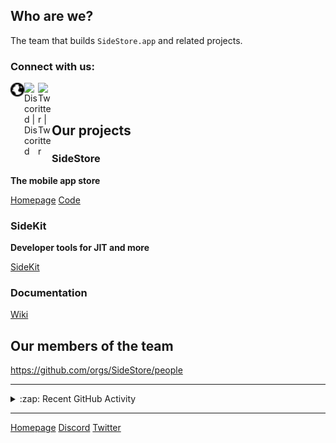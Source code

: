 <!-- 
Docs: How to use GitHub README and actions to auto-generate embedded content.
https://github.com/anuraghazra/github-readme-stats
https://www.youtube.com/watch?v=n6d4KHSKqGk
https://github.com/rahuldkjain/github-profile-readme-generator
 -->

## Who are we?

The team that builds `SideStore.app` and related projects.

### Connect with us:

<!--
[![Website](https://img.shields.io/website?label=sidestore.io&style=for-the-badge&url=https://sidestore.io)](https://sidestore.io)
[![Twitter Follow](https://img.shields.io/twitter/follow/sidestore_io?color=1DA1F2&logo=twitter&style=for-the-badge)](https://twitter.com/intent/follow?original_referer=https%3A%2F%2Fgithub.com%2Fsidestore&screen_name=sidestore)
[![GitHub Followers](https://img.shields.io/github/followers/sidestore?style=for-the-badge)]()
[![GitHub Sponsors](https://img.shields.io/github/sponsors/sidestore?style=for-the-badge
)]() 
-->

[<img align="left" alt="sidestore.io" width="22px" src="https://raw.githubusercontent.com/iconic/open-iconic/master/svg/globe.svg" />][website]
[<img align="left" alt="Discord | Discord" width="22px" src="https://cdn.jsdelivr.net/npm/simple-icons@v3/icons/discord.svg" />][discord]
[<img align="left" alt="Twitter | Twitter" width="22px" src="https://cdn.jsdelivr.net/npm/simple-icons@v3/icons/twitter.svg" />][twitter]

<br />
<br />

## Our projects

### SideStore

__The mobile app store__

[Homepage][website]
[Code][git.sidestore]

### SideKit

__Developer tools for JIT and more__

[SideKit][git.sidekit]

### Documentation

[Wiki][wiki]

## Our members of the team

https://github.com/orgs/SideStore/people

---

<details>
  <summary>:zap: Recent GitHub Activity</summary>

<!--START_SECTION:activity-->
1. 🗣 Commented on [#954](https://github.com/SideStore/SideStore/issues/954) in [SideStore/SideStore](https://github.com/SideStore/SideStore)
2. 🗣 Commented on [#954](https://github.com/SideStore/SideStore/issues/954) in [SideStore/SideStore](https://github.com/SideStore/SideStore)
3. 🗣 Commented on [#7](https://github.com/SideStore/StosVPN/issues/7) in [SideStore/StosVPN](https://github.com/SideStore/StosVPN)
4. ❌ Reopened PR [#7](https://github.com/SideStore/StosVPN/pull/7) in [SideStore/StosVPN](https://github.com/SideStore/StosVPN)
5. ❌ Closed PR [#7](https://github.com/SideStore/StosVPN/pull/7) in [SideStore/StosVPN](https://github.com/SideStore/StosVPN)
6. 🗣 Commented on [#959](https://github.com/SideStore/SideStore/issues/959) in [SideStore/SideStore](https://github.com/SideStore/SideStore)
7. 💪 Opened PR [#959](https://github.com/SideStore/SideStore/pull/959) in [SideStore/SideStore](https://github.com/SideStore/SideStore)
8. ❗️ Closed issue [#4](https://github.com/SideStore/StosVPN/issues/4) in [SideStore/StosVPN](https://github.com/SideStore/StosVPN)
9. ❗️ Closed issue [#5](https://github.com/SideStore/StosVPN/issues/5) in [SideStore/StosVPN](https://github.com/SideStore/StosVPN)
10. ❗️ Closed issue [#5](https://github.com/SideStore/StosVPN/issues/5) in [SideStore/StosVPN](https://github.com/SideStore/StosVPN)
11. ❗️ Closed issue [#4](https://github.com/SideStore/StosVPN/issues/4) in [SideStore/StosVPN](https://github.com/SideStore/StosVPN)
12. 🗣 Commented on [#7](https://github.com/SideStore/StosVPN/issues/7) in [SideStore/StosVPN](https://github.com/SideStore/StosVPN)
13. 🗣 Commented on [#957](https://github.com/SideStore/SideStore/issues/957) in [SideStore/SideStore](https://github.com/SideStore/SideStore)
14. ❗️ Closed issue [#958](https://github.com/SideStore/SideStore/issues/958) in [SideStore/SideStore](https://github.com/SideStore/SideStore)
15. 🗣 Commented on [#958](https://github.com/SideStore/SideStore/issues/958) in [SideStore/SideStore](https://github.com/SideStore/SideStore)
16. 🗣 Commented on [#958](https://github.com/SideStore/SideStore/issues/958) in [SideStore/SideStore](https://github.com/SideStore/SideStore)
17. 🗣 Commented on [#958](https://github.com/SideStore/SideStore/issues/958) in [SideStore/SideStore](https://github.com/SideStore/SideStore)
18. ❗️ Opened issue [#958](https://github.com/SideStore/SideStore/issues/958) in [SideStore/SideStore](https://github.com/SideStore/SideStore)
19. 🗣 Commented on [#948](https://github.com/SideStore/SideStore/issues/948) in [SideStore/SideStore](https://github.com/SideStore/SideStore)
20. 🗣 Commented on [#957](https://github.com/SideStore/SideStore/issues/957) in [SideStore/SideStore](https://github.com/SideStore/SideStore)
<!--END_SECTION:activity-->

</details>

---

[Homepage][patreon] [Discord][discord] [Twitter][twitter]

<!--
- [Patreon][patreon]
- [OpenCollective][opencollective]
- [YouTube][youtube]
-->

[website]: https://sidestore.io
[wiki]: https://wiki.sidestore.io
[twitter]: https://twitter.com/sidestore_io
[discord]: https://discord.gg/sidestore-949183273383395328
[youtube]: https://youtube.com/TODO
[patreon]: https://www.patreon.com/SideStore
[opencollective]: https://opencollective.com/TODO
[git.sidestore]: https://github.com/SideStore/SideStore/
[git.sidekit]: https://github.com/SideStore/SideKit

